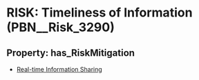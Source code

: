 # RISK: __Timeliness of Information__ (PBN__Risk_3290)

## Property: has_RiskMitigation

* [Real-time Information Sharing](PBN__Mitigation_1932)

